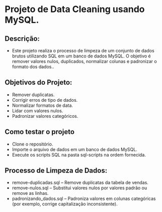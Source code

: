 # Projeto de Data Cleaning usando MySQL.

## Descrição:

- Este projeto realiza o processo de limpeza de um conjunto de dados brutos utilizando SQL em um banco de dados MySQL. O objetivo é remover valores nulos, duplicados, normalizar colunas e padronizar o formato dos dados..

## Objetivos do Projeto:

- Remover duplicatas.
- Corrigir erros de tipo de dados.
- Normalizar formatos de data.
- Lidar com valores nulos.
- Padronizar valores categóricos.

## Como testar o projeto

- Clone o repositório.
- Importe o arquivo de dados em um banco de dados MySQL.
- Execute os scripts SQL na pasta sql-scripts na ordem fornecida.

## Processo de Limpeza de Dados:

- remove-duplicadas.sql – Remove duplicatas da tabela de vendas.
- remove-nulos.sql – Substitui valores nulos por valores padrão ou remove as linhas.
- padronizando_dados.sql – Padroniza valores em colunas categóricas (por exemplo, corrige capitalização inconsistente).
